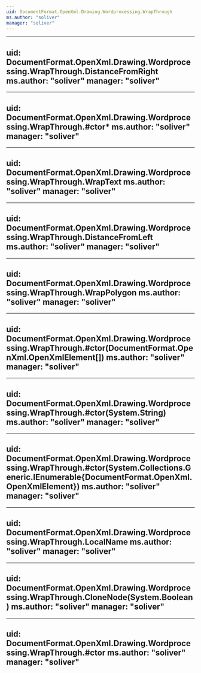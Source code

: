 ```yaml
---
uid: DocumentFormat.OpenXml.Drawing.Wordprocessing.WrapThrough
ms.author: "soliver"
manager: "soliver"
---
```


---
uid: DocumentFormat.OpenXml.Drawing.Wordprocessing.WrapThrough.DistanceFromRight
ms.author: "soliver"
manager: "soliver"
---

---
uid: DocumentFormat.OpenXml.Drawing.Wordprocessing.WrapThrough.#ctor*
ms.author: "soliver"
manager: "soliver"
---

---
uid: DocumentFormat.OpenXml.Drawing.Wordprocessing.WrapThrough.WrapText
ms.author: "soliver"
manager: "soliver"
---

---
uid: DocumentFormat.OpenXml.Drawing.Wordprocessing.WrapThrough.DistanceFromLeft
ms.author: "soliver"
manager: "soliver"
---

---
uid: DocumentFormat.OpenXml.Drawing.Wordprocessing.WrapThrough.WrapPolygon
ms.author: "soliver"
manager: "soliver"
---

---
uid: DocumentFormat.OpenXml.Drawing.Wordprocessing.WrapThrough.#ctor(DocumentFormat.OpenXml.OpenXmlElement[])
ms.author: "soliver"
manager: "soliver"
---

---
uid: DocumentFormat.OpenXml.Drawing.Wordprocessing.WrapThrough.#ctor(System.String)
ms.author: "soliver"
manager: "soliver"
---

---
uid: DocumentFormat.OpenXml.Drawing.Wordprocessing.WrapThrough.#ctor(System.Collections.Generic.IEnumerable{DocumentFormat.OpenXml.OpenXmlElement})
ms.author: "soliver"
manager: "soliver"
---

---
uid: DocumentFormat.OpenXml.Drawing.Wordprocessing.WrapThrough.LocalName
ms.author: "soliver"
manager: "soliver"
---

---
uid: DocumentFormat.OpenXml.Drawing.Wordprocessing.WrapThrough.CloneNode(System.Boolean)
ms.author: "soliver"
manager: "soliver"
---

---
uid: DocumentFormat.OpenXml.Drawing.Wordprocessing.WrapThrough.#ctor
ms.author: "soliver"
manager: "soliver"
---
